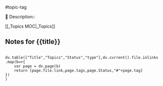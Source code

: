 #topic-tag

🔔 Description::

[[_Topics MOC|_Topics]]

## Notes for {{title}}

```dataviewjs

dv.table(["Title","Topics","Status","type"],dv.current().file.inlinks
.map(b=>{
    var page = dv.page(b)
    return [page.file.link,page.tags,page.Status,"#"+page.tag]
})
)

```




